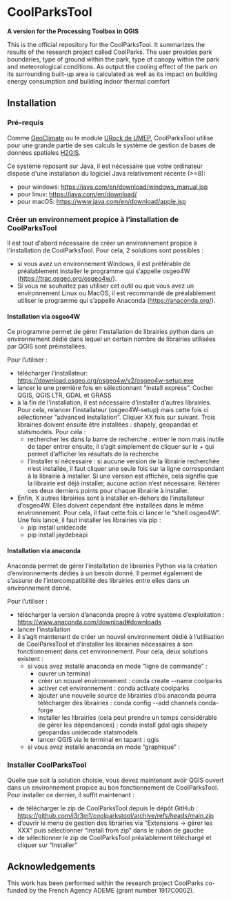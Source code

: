 # CoolParksTool

**A version for the Processing Toolbox in QGIS**

This is the official repository for the CoolParksTool.
It summarizes the results of the research project called CoolParks. 
The user provides park boundaries, type of ground within the park, 
type of canopy within the park and meteorological conditions. 
As output the cooling effect of the park on its surrounding built-up area 
is calculated as well as its impact on building energy consumption and building
 indoor thermal comfort

## Installation

### Pré-requis
Comme [GeoClimate](https://github.com/orbisgis/geoclimate) ou le module [URock de UMEP](https://umep-docs.readthedocs.io/en/latest/processor/Wind%20model%20URock.html), CoolParksTool utilise pour une grande partie de ses calculs le système de gestion de bases de données spatiales [H2GIS](https://github.com/orbisgis/h2gis).

Ce système reposant sur Java, il est nécessaire que votre ordinateur dispose d'une installation du logiciel Java relativement récente (>=8):
- pour windows: https://java.com/en/download/windows_manual.jsp
- pour linux: https://java.com/en/download/
- pour macOS: https://www.java.com/en/download/apple.jsp

### Créer un environnement propice à l’installation de CoolParksTool

Il est tout d'abord nécessaire de créer un environnement propice à l'installation de CoolParksTool. Pour cela, 2 solutions sont possibles :
- si vous avez un environnement Windows, il est préférable de préalablement installer le programme qui s’appelle osgeo4W (https://trac.osgeo.org/osgeo4w/).
- Si vous ne souhaitez pas utiliser cet outil ou que vous avez un environnement Linux ou MacOS, il est recommandé de préalablement utiliser le programme qui s’appelle Anaconda (https://anaconda.org/).

#### Installation via osgeo4W
Ce programme permet de gérer l’installation de librairies python dans un environnement dédié dans lequel un certain nombre de librairies utilisées par QGIS sont préinstallées. 

Pour l’utiliser :
- télécharger l’installateur: https://download.osgeo.org/osgeo4w/v2/osgeo4w-setup.exe
- lancer le une première fois en sélectionnant “install express”. Cocher QGIS, QGIS LTR, GDAL et GRASS
- à la fin de l’installation, il est nécessaire d’installer d’autres librairies. Pour cela, relancer l’installateur (osgeo4W-setup) mais cette fois ci sélectionner “advanced installation”. Cliquer XX fois sur suivant. Trois librairies doivent ensuite être installées : shapely, geopandas et statsmodels. Pour cela :
    - rechercher les dans la barre de recherche  : entrer le nom mais inutile de taper entrer ensuite, il s’agit simplement de cliquer sur le + qui permet d’afficher les résultats de la recherche
    - l’installer si nécessaire : si aucune version de la librairie recherchée n’est installée, il faut cliquer une seule fois sur la ligne correspondant à la librairie à installer. Si une version est affichée, cela signifie que la librairie est déjà installer, aucune action n’est nécessaire. Réitérer ces deux derniers points pour chaque librairie à installer.
- Enfin, X autres librairies sont à installer en-dehors de l’installateur d’osgeo4W. Elles doivent cependant être installées dans le même environnement. Pour cela, il faut cette fois ci lancer le “shell osgeo4W”. Une fois lancé, il faut installer les librairies via pip :
    - pip install unidecode
    - pip install jaydebeapi

#### Installation via anaconda
Anaconda permet de gérer l’installation de librairies Python via la création d’environnements dédiés à un besoin donné. Il permet également de s’assurer de l’intercompatibilité des librairies entre elles dans un environnement donné. 

Pour l’utiliser :
- télécharger la version d’anaconda propre à votre système d’exploitation : https://www.anaconda.com/download#downloads
- lancer l’installation
- il s’agit maintenant de créer un nouvel environnement dédié à l’utilisation de CoolParksTool et d’installer les librairies nécessaires à son fonctionnement dans cet environnement. Pour cela, deux solutions existent :
    - si vous avez installé anaconda en mode “ligne de commande” :
        - ouvrer un terminal
        - créer un nouvel environnement : conda create --name coolparks
        - activer cet environnement : conda activate coolparks
        - ajouter une nouvelle source de librairies d’où anaconda pourra télécharger des librairies : conda config --add channels conda-forge
        - installer les librairies (cela peut prendre un temps considérable de gérer les dépendances) : conda install gdal qgis shapely geopandas unidecode statsmodels
        - lancer QGIS via le terminal en tapant : qgis
    - si vous avez installé anaconda en mode “graphique” :

### Installer CoolParksTool
Quelle que soit la solution choisie, vous devez maintenant avoir QGIS ouvert dans un environnement propice au bon fonctionnement de CoolParksTool. Pour installer ce dernier, il suffit maintenant :
- de télécharger le zip de CoolParksTool depuis le dépôt GitHub : https://github.com/j3r3m1/coolparkstool/archive/refs/heads/main.zip
- d’ouvrir le menu de gestion des librairies via “Extensions → gérer les XXX” puis sélectionner “install from zip” dans le ruban de gauche
- de sélectionner le zip de CoolParksTool préalablement téléchargé et cliquer sur “Installer”
 
## Acknowledgements
This work has been performed within the research project CoolParks co-funded by the French Agency ADEME (grant number 1917C0002).
